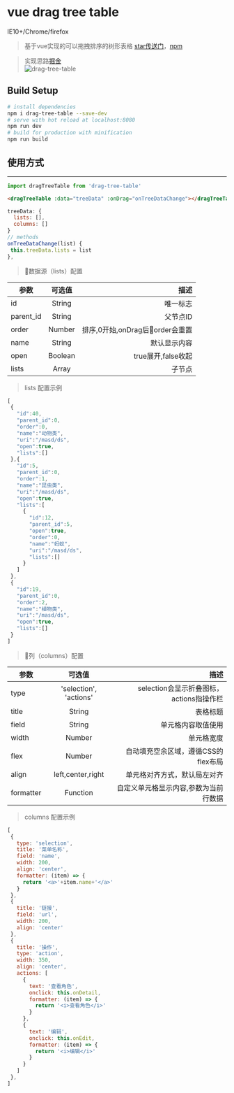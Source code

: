 # vue drag tree table
IE10+/Chrome/firefox
> 基于vue实现的可以拖拽排序的树形表格 [star传送门](https://github.com/ColdDay/vue-drag-tree-table "vue-drag-tree-table")，[npm](https://www.npmjs.com/package/drag-tree-table "vue-drag-tree-table")   

> 实现思路[掘金](https://juejin.im/post/5bc9355a5188255c3853955c "vue-drag-tree-table")   
![drag-tree-table](./imgs/demo.gif 'drag-tree-table')

## Build Setup

``` bash
# install dependencies
npm i drag-tree-table --save-dev
# serve with hot reload at localhost:8080
npm run dev
# build for production with minification
npm run build
```
## 使用方式
----
```javascript
import dragTreeTable from 'drag-tree-table'
```
```html
<dragTreeTable :data="treeData" :onDrag="onTreeDataChange"></dragTreeTable>
 ```
 ```javascript
 treeData: {
   lists: [],
   columns: []
 }
 // methods
 onTreeDataChange(list) {
  this.treeData.lists = list
 },
 ```
 > 数据源（lists）配置   

参数|可选值|描述
---|:--:|---:
id|String|唯一标志
parent_id|String|父节点ID
order|Number|排序,0开始,onDrag后order会重置
name|String|默认显示内容
open|Boolean|true展开,false收起
lists|Array|子节点

 > lists 配置示例
 ```javascript
 [
  {
    "id":40,
    "parent_id":0,
    "order":0,
    "name":"动物类",
    "uri":"/masd/ds",
    "open":true,
    "lists":[]
  },{
    "id":5,
    "parent_id":0,
    "order":1,
    "name":"昆虫类",
    "uri":"/masd/ds",
    "open":true,
    "lists":[
      {
        "id":12,
        "parent_id":5,
        "open":true,
        "order":0,
        "name":"蚂蚁",
        "uri":"/masd/ds",
        "lists":[]
      }
    ]
  },
  {
    "id":19,
    "parent_id":0,
    "order":2,
    "name":"植物类",
    "uri":"/masd/ds",
    "open":true,
    "lists":[]
  }
]
 ```
> 列（columns）配置   

参数|可选值|描述
---|:--:|---:
type|'selection', 'actions'|selection会显示折叠图标，actions指操作栏
title|String|表格标题
field|String|单元格内容取值使用
width|Number|单元格宽度
flex|Number|自动填充空余区域，遵循CSS的flex布局
align|left,center,right|单元格对齐方式，默认局左对齐
formatter|Function|自定义单元格显示内容,参数为当前行数据
 > columns 配置示例
 ```javascript
[
  {
    type: 'selection',
    title: '菜单名称',
    field: 'name',
    width: 200,
    align: 'center',
    formatter: (item) => {
      return '<a>'+item.name+'</a>'
    }
  },
  {
    title: '链接',
    field: 'url',
    width: 200,
    align: 'center'
  },
  {
    title: '操作',
    type: 'action',
    width: 350,
    align: 'center',
    actions: [
      {
        text: '查看角色',
        onclick: this.onDetail,
        formatter: (item) => {
          return '<i>查看角色</i>'
        }
      },
      {
        text: '编辑',
        onclick: this.onEdit,
        formatter: (item) => {
          return '<i>编辑</i>'
        }
      }
    ]
  },
]
```
